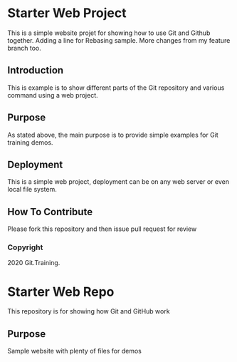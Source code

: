 # Starter Web Project
This is a simple website projet for showing how to use Git and Github together.
Adding a line for Rebasing sample.
More changes from my feature branch too.

## Introduction
This is example is to show different parts of the Git repository and various command
using a web project.

## Purpose

As stated above, the main purpose is to provide simple examples for Git training demos.

## Deployment

This is a simple web project, deployment can be on any web server or even local file system.


## How To Contribute

Please fork this repository and then issue pull request for review

### Copyright
2020 Git.Training.

# Starter Web Repo

This repository is for showing how Git and GitHub work

## Purpose

Sample website with plenty of files for demos